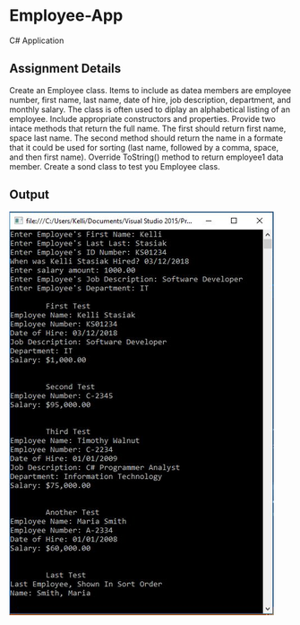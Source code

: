 # Employee-App
C# Application

## Assignment Details
Create an Employee class. Items to include as datea members are employee number, first name, last name, date of hire, job description, department, and monthly salary. The class is often used to diplay an alphabetical listing of an employee. Include appropriate constructors and properties. Provide two intace methods that return the full name. The first should return first name, space last name. The second method should return the name in a formate that it could be used for sorting (last name, followed by a comma, space, and then first name). Override ToString() method to return employee1 data member. Create a sond class to test you Employee class.

## Output

![alt text](EmployeeApp.JPG)
